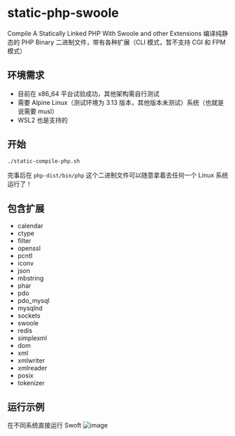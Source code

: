 # static-php-swoole
Compile A Statically Linked PHP With Swoole and other Extensions
编译纯静态的 PHP Binary 二进制文件，带有各种扩展（CLI 模式，暂不支持 CGI 和 FPM 模式）

## 环境需求
- 目前在 x86_64 平台试验成功，其他架构需自行测试
- 需要 Alpine Linux（测试环境为 3.13 版本，其他版本未测试）系统（也就是说需要 musl）
- WSL2 也是支持的

## 开始
```bash
./static-compile-php.sh
```
完事后在 `php-dist/bin/php` 这个二进制文件可以随意拿着去任何一个 Linux 系统运行了！

## 包含扩展
- calendar
- ctype
- filter
- openssl
- pcntl
- iconv
- json
- mbstring
- phar
- pdo
- pdo_mysql
- mysqlnd
- sockets
- swoole
- redis
- simplexml
- dom
- xml
- xmlwriter
- xmlreader
- posix
- tokenizer

## 运行示例
在不同系统直接运行 Swoft
![image](https://user-images.githubusercontent.com/20330940/116053161-f16d7400-a6ac-11eb-87b8-e510c6454861.png)
